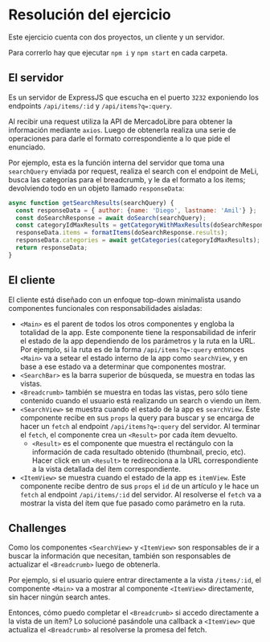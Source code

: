 # Resolución del ejercicio

Este ejercicio cuenta con dos proyectos, un cliente y un servidor. 

Para correrlo hay que ejecutar `npm i` y `npm start` en cada carpeta.

## El servidor

Es un servidor de ExpressJS que escucha en el puerto `3232` exponiendo los endpoints `/api/items/:id` y `/api/items?q=:query`.

Al recibir una request utiliza la API de MercadoLibre para obtener la información mediante `axios`. Luego de obtenerla realiza una serie de operaciones para darle el formato correspondiente a lo que pide el enunciado.

Por ejemplo, esta es la función interna del servidor que toma una `searchQuery` enviada por request, realiza el search con el endpoint de MeLi, busca las categorías para el breadcrumb, y le da el formato a los items; devolviendo todo en un objeto llamado `responseData`:

```javascript
async function getSearchResults(searchQuery) {
  const responseData = { author: {name: 'Diego', lastname: 'Amil'} };
  const doSearchResponse = await doSearch(searchQuery);
  const categoryIdMaxResults = getCategoryWithMaxResults(doSearchResponse.available_filters, doSearchResponse.filters);
  responseData.items = formatItems(doSearchResponse.results);
  responseData.categories = await getCategories(categoryIdMaxResults);
  return responseData;
}
```

## El cliente

El cliente está diseñado con un enfoque top-down minimalista usando componentes funcionales con responsabilidades aisladas:

* `<Main>` es el parent de todos los otros componentes y engloba la totalidad de la app. Este componente tiene la responsabilidad de inferir el estado de la app dependiendo de los parámetros y la ruta en la URL. Por ejemplo, si la ruta es de la forma `/api/items?q=:query` entonces `<Main>` va a setear el estado interno de la app como `searchView`, y en base a ese estado va a determinar que componentes mostrar.
* `<SearchBar>` es la barra superior de búsqueda, se muestra en todas las vistas.
* `<Breadcrumb>` también se muestra en todas las vistas, pero sólo tiene contenido cuando el usuario está realizando un search o viendo un ítem.
* `<SearchView>` se muestra cuando el estado de la app es `searchView`. Este componente recibe en sus `props` la query para buscar y se encarga de hacer un `fetch` al endpoint `/api/items?q=:query` del servidor. Al terminar el `fetch`, el componente crea un `<Result>` por cada ítem devuelto.
  * `<Result>` es el componente que muestra el rectángulo con la información de cada resultado obtenido (thumbnail, precio, etc). Hacer click en un `<Result>` te redirecciona a la URL correspondiente a la vista detallada del ítem correspondiente.
* `<ItemView>` se muestra cuando el estado de la app es `itemView`. Este componente recibe dentro de sus `props` el `id` de un artículo y le hace un `fetch` al endpoint `/api/items/:id` del servidor. Al resolverse el `fetch` va a mostrar la vista del ítem que fue pasado como parámetro en la ruta.

## Challenges

Como los componentes `<SearchView>` y `<ItemView>` son responsables de ir a buscar la información que necesitan, también son responsables de actualizar el `<Breadcrumb>` luego de obtenerla.

Por ejemplo, si el usuario quiere entrar directamente a la vista `/items/:id`, el componente `<Main>` va a mostrar al componente `<ItemView>` directamente, sin hacer ningún search antes.

Entonces, cómo puedo completar el `<Breadcrumb>` si accedo directamente a la vista de un ítem? Lo solucioné pasándole una callback a `<ItemView>` que actualiza el `<Breadcrumb>` al resolverse la promesa del fetch.
